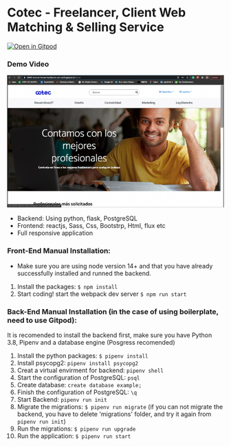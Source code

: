 # Cotec - Freelancer, Client Web Matching & Selling Service
[![Open in Gitpod](https://gitpod.io/button/open-in-gitpod.svg)](https://gitpod.io#https://github.com/4GeeksAcademy/react-flask-hello.git)


### Demo Video
[![Video Label](src/youtube.png)](https://youtu.be/lkcHM-1ZOJA)


- Backend: Using python, flask, PostgreSQL 
- Frontend: reactjs, Sass, Css, Bootstrp, Html, flux etc
- Full responsive application


### Front-End Manual Installation:
- Make sure you are using node version 14+ and that you have already successfully installed and runned the backend.
1. Install the packages: `$ npm install`
2. Start coding! start the webpack dev server `$ npm run start`


### Back-End Manual Installation (in the case of using boilerplate, need to use Gitpod):
It is recomended to install the backend first, make sure you have Python 3.8, Pipenv and a database engine (Posgress recomended)
1. Install the python packages: `$ pipenv install`
2. Install psycopg2: `pipenv install psycopg2`
3. Creat a virtual envirment for backend: `pipenv shell`
4. Start the configuration of PostgreSQL: `psql`
5. Create database: `create database example;`
6. Finish the configuration of PostgreSQL: `\q`
7. Start Backend: `pipenv run init`
8. Migrate the migrations: `$ pipenv run migrate` 
(if you can not migrate the backend, you have to delete 'migrations' folder, and try it again from `pipenv run init`)
10. Run the migrations: `$ pipenv run upgrade`
11. Run the application: `$ pipenv run start`
